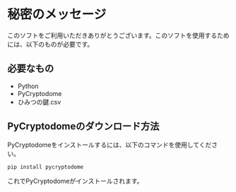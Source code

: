 # 秘密のメッセージ

このソフトをご利用いただきありがとうございます。このソフトを使用するためには、以下のものが必要です。

## 必要なもの
- Python
- PyCryptodome
- ひみつの鍵.csv

## PyCryptodomeのダウンロード方法

PyCryptodomeをインストールするには、以下のコマンドを使用してください。

```sh
pip install pycryptodome
```

これでPyCryptodomeがインストールされます。